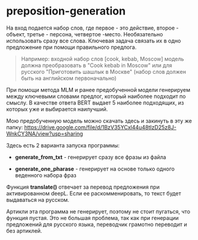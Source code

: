# preposition-generation

На вход подается набор слов, где первое - это действие, второе - объект, третье - персона, четвертое -место. Необязательно использовать сразу все слова. Ключевая задача связать их в одно предложение при помощи правильного предлога.

> Например: входной набор слов   [cook, kebab, Moscow] модель должна преобразовать в "Cook kebab in Moscow" или для русского "Приготовить шашлык в Москве" (набор слов должен быть на английском первоначально)

При помощи метода MLM и ранее предобученной модели генерируем между ключевыми словами предлог, который наиболее подходит по смыслу. 
В качестве ответа BERT выдает 5 наиболее подходящих, из которых уже и выбирается наилучший. 

Мою предобученную модель можно скачать здесь и закинуть в эту же папку: https://drive.google.com/file/d/1BzV35YCxl44u48tIzD25z8J-WnkCY3NA/view?usp=sharing

Здесь есть 2 варианта запуска программы: 

- **generate_from_txt** - генерирует сразу все фразы из файла 

- **generate_one_pharase** - генерирует на основе только одного веденного набора фраз 

Функция **translate()** отвечает за перевод предложения при активированном deepL. 
Если ее раскомменировать, то текст будет выдаваться на русском. 

Артикли эта программа не генерирует, поэтому не стоит пугаться, что функция пустая.  Это не большая проблема, так как  при генерации предложений для русского языка, переводчик грамотно переводит и без артиклей.
